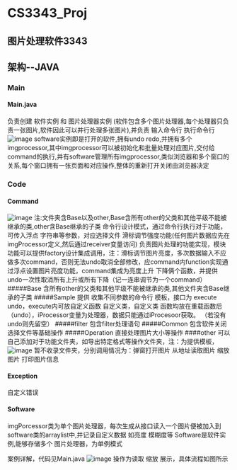 # CS3343_Proj 

## 图片处理软件3343

## 架构--JAVA

### Main

#### Main.java
负责创建 软件实例 和 图片处理器实例 (软件包含多个图片处理器,每个处理器只负责一张图片,软件因此可以并行处理多张图片),并负责 输入命令行 执行命令行
![image](https://user-images.githubusercontent.com/113168400/191910413-0e566285-c818-4af7-8aa6-8b2b4be13cd7.png)
software实例即是打开的软件,拥有undo redo,并拥有多个imgprocessor,其中imgprocessor可以被初始化和批量处理对应图片,交付给command的执行,并有software管理所有imgprocessor,类似浏览器和多个窗口的关系,每个窗口拥有一张页面和对应操作,整体的重新打开关闭由浏览器决定

### Code
#### Command
![image](https://user-images.githubusercontent.com/113168400/190560887-b5bddddf-e203-4fe6-87b0-98d16e38ea05.png)
注:文件夹含Base以及other,Base含所有other的父类和其他平级不能被继承的类,other含Base继承的子类
命令行设计模式，通过命令行执行对于功能，可传入浮点 字符串等参数，对应选择文件 滑标调节强度功能(任何图片数据应先在imgProcessor定义,然后通过receiver变量访问)
负责图片处理的功能实现，模块功能可以提供factory设计集成调用，注：滑标调节图片亮度，多次数据输入不应做多次command，否则无法undo取消全部修改，应command内function实现通过浮点设置图片亮度功能，command集成为亮度上升 下降俩个函数，并提供undo一次性取消所有上升或所有下降（记一连串调节为一个command）
#####Base
含所有other的父类和其他平级不能被继承的类,其他文件夹含Base继承的子类
#####Sample
提供 收集不同参数的命令行 模板，接口为 execute undo，execute内可放自定义函数 自定义类，自定义类 函数均放在重载函数后（undo），iProcessor变量为处理器，数据只能通过iProcesoor获取。 （若没有undo则先留空）
#####filter 
包含filter处理语句
#####Common
包含软件关闭 选择文件等基础操作
#####Operation
直接处理图片大小等操作
####other
可以自己添加对于功能文件夹，如导出特定格式等操作文件夹，注：为提供模板，![image](https://user-images.githubusercontent.com/113168400/192139311-83fd2fbe-e3b2-4402-bcb4-ecf400213c4d.png)
暂不收录文件夹，分别调用情况为：弹窗打开图片 从地址读取图片 缩放图片 打印图片信息


#### Exception
自定义错误

#### Software
imgPorcessor类为单个图片处理器，每次生成从接口读入一个图片便被加入到software类的arraylist中,并记录自定义数据 如亮度 模糊度等
Software是软件实例,能够存储多个 图片处理器，为单例模式

案例详解，代码见Main.java
![image](https://user-images.githubusercontent.com/113168400/192139421-a2430328-af36-4080-b544-5b13238c000b.png)
操作为读取 缩放 展示，具体流程如图所示

